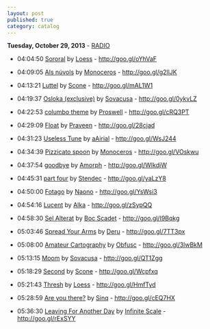 ```yaml
---
layout: post
published: true
category: catalog
---
```


**Tuesday, October 29, 2013** - [RADIO](/2013/10/29/monoceros-radio)

*   04:04:50  [Sororal](http://goo.gl/gTZEFE) by [Loess](http://www.last.fm/music/Loess) - http://goo.gl/oYhVaF

*   04:09:05  [Als núvols](http://goo.gl/k7kvWn) by [Monoceros](http://www.last.fm/music/Monoceros) - http://goo.gl/g2llJK

*   04:13:21  [Luttel](http://goo.gl/LMRYFD) by [Scone](http://www.last.fm/music/Scone) - http://goo.gl/mAL1W1

*   04:19:37  [Osloka (exclusive)](http://goo.gl/YjHZfJ) by [Sovacusa](http://www.last.fm/music/Sovacusa) - http://goo.gl/0ykvLZ

*   04:22:53  [columbo theme](http://goo.gl/l8G1Y3) by [Proswell](http://www.last.fm/music/Proswell) - http://goo.gl/cRQ3PT

*   04:29:09  [Float](http://goo.gl/txZHpH) by [Praveen](http://www.last.fm/music/Praveen) - http://goo.gl/28cjad

*   04:31:23  [Useless Tune](http://goo.gl/R5KyxG) by [aAirial](http://www.last.fm/music/aAirial) - http://goo.gl/WsJ244

*   04:34:39  [Pizzicato spoon](http://goo.gl/MtSizn) by [Monoceros](http://www.last.fm/music/Monoceros) - http://goo.gl/VOskwu

*   04:37:54  [goodbye](http://goo.gl/WoXq4C) by [Amorph](http://www.last.fm/music/Amorph) - http://goo.gl/WIkdjW

*   04:45:31  [part four](http://goo.gl/iwEoqW) by [Stendec](http://www.last.fm/music/Stendec) - http://goo.gl/yaLzY8

*   04:50:00  [Fotago](http://goo.gl/Pc63Zj) by [Naono](http://www.last.fm/music/Naono) - http://goo.gl/YsWsi3

*   04:54:16  [Lucent](http://goo.gl/GEvdQL) by [Alka](http://www.last.fm/music/Alka) - http://goo.gl/zSypQQ

*   04:58:30  [Sel Alterat](http://goo.gl/MgMjIO) by [Boc Scadet](http://www.last.fm/music/Boc+Scadet) - http://goo.gl/I9Bqkg

*   05:03:46  [Spread Your Arms](http://goo.gl/wZ16hb) by [Deru](http://www.last.fm/music/Deru) - http://goo.gl/7TT3px

*   05:08:00  [Amateur Cartography](http://goo.gl/HoHEG4) by [Obfusc](http://www.last.fm/music/Obfusc) - http://goo.gl/3lwBkM

*   05:13:15  [Moom](http://goo.gl/e020as) by [Sovacusa](http://www.last.fm/music/Sovacusa) - http://goo.gl/QT1Zgg

*   05:18:29  [Second](http://goo.gl/Ak5FmJ) by [Scone](http://www.last.fm/music/Scone) - http://goo.gl/Wcpfxq

*   05:21:43  [Thresh](http://goo.gl/f3Dbji) by [Loess](http://www.last.fm/music/Loess) - http://goo.gl/HmfTyd

*   05:28:59  [Are you there?](http://goo.gl/img8YK) by [Sinq](http://www.last.fm/music/Sinq) - http://goo.gl/cEQ7HX

*   05:36:30  [Leaving For Another Day](http://goo.gl/fnZ3T4) by [Infinite Scale](http://www.last.fm/music/Infinite+Scale) - http://goo.gl/rExSYY

